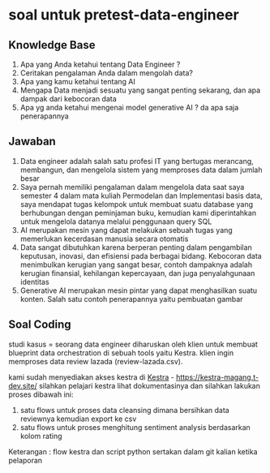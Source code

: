 # soal untuk pretest-data-engineer

## Knowledge Base
1. Apa yang Anda ketahui tentang Data Engineer ?
2. Ceritakan pengalaman Anda dalam mengolah data?
3. Apa yang kamu ketahui tentang AI
4. Mengapa Data menjadi sesuatu yang sangat penting sekarang, dan apa dampak dari kebocoran data
5. Apa yg anda ketahui mengenai model generative AI ? da apa saja penerapannya
## Jawaban
1. Data engineer adalah salah satu profesi IT yang bertugas merancang, membangun, dan mengelola sistem yang memproses data dalam jumlah besar
2. Saya pernah memiliki pengalaman dalam mengelola data saat saya semester 4 dalam mata kuliah Permodelan dan Implementasi basis data, saya mendapat tugas kelompok untuk membuat suatu database yang berhubungan dengan peminjaman buku, kemudian kami diperintahkan untuk mengelola datanya melalui penggunaan query SQL
3. AI merupakan mesin yang dapat melakukan sebuah tugas yang memerlukan kecerdasan manusia secara otomatis
4. Data sangat dibutuhkan karena berperan penting dalam pengambilan keputusan, inovasi, dan efisiensi pada berbagai bidang. Kebocoran data menimbulkan kerugian yang sangat besar, contoh dampaknya adalah kerugian finansial, kehilangan kepercayaan, dan juga penyalahgunaan identitas
5. Generative AI merupakan mesin pintar yang dapat menghasilkan suatu konten. Salah satu contoh penerapannya yaitu pembuatan gambar 

## Soal Coding
studi kasus = 
seorang data engineer diharuskan oleh klien untuk membuat
blueprint data orchestration di sebuah tools yaitu Kestra.
klien ingin memproses data review lazada (review-lazada.csv).

kami sudah menyediakan akses kestra di
[Kestra](https://kestra-magang.t-dev.site/) - https://kestra-magang.t-dev.site/ 
silahkan pelajari kestra lihat dokumentasinya 
dan silahkan lakukan proses dibawah ini:

1. satu flows untuk proses data cleansing dimana bersihkan data reviewnya kemudian export ke csv
2. satu flows untuk proses menghitung sentiment analysis berdasarkan kolom rating

Keterangan :
flow kestra dan script python sertakan dalam git kalian ketika pelaporan
